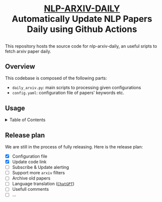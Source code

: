 <p align="center">
  <h1 align="center"><br><ins>NLP-ARXIV-DAILY</ins><br>Automatically Update NLP Papers Daily using Github Actions</h1>
 
</p>



##

This repository hosts the source code for nlp-arxiv-daily, an useful sripts to fetch arxiv paper daily. 

## Overview

This codebase is composed of the following parts:

- `daily_arxiv.py`: main scripts to processing given configurations
- `config.yaml`: configuration file of papers' keywords etc.

## Usage

<details>
  <summary>Table of Contents</summary>

1. Fork this [repo](https://github.com/Vincentqyw/nlp-arxiv-daily)
2. Edit configs:
    - Change `GITHUB_USER_NAME` and `GITHUB_USER_EMAIL` in [nlp-arxiv-daily.yml](../.github/workflows/nlp-arxiv-daily.yml) and [update_paper_links.yml](../.github/workflows/update_paper_links.yml)
    - Change `user_name` in [config.yaml](../config.yaml)
    - Push changes to remote repo
3. Config Github Actions
    - Enable read and write permissions: Setting -> Actions -> Workflow permissions, select `Read and write permissions` and save.
    ![](../assets/4-ga-2-1.png)
    - Enable workflows: Actions -> `I understand my workflows, go ahead and enable them` -> Select `Run Arxiv Papars Daily` in right sidebar and click `Enable workflow` -> click `Run workflow` wait about 1 min until the job update done. The same for the job `Run Update Paper Links Weekly`.
    ![](../assets/4-ga-3-1.png)
    ![](../assets/4-ga-5-1.png)
    ![](../assets/4-ga-7.png)
    ![](../assets/4-ga-8.png)
    ![](../assets/4-ga-9.png)
4. Setting Gitpages (optional)
    - Setting -> Pages -> Build an deployment. Source: `Deploy from a branch`; Branch select `main` and `/docs` folder, then save.
    ![](../assets/5-pages-1.png)
    - Now you can open gitpage: https://your_github_usrname.github.io/nlp-arxiv-daily
5. Add new keywords (optional)
    - Edit `keywords` in [config.yaml](../config.yaml), you can add more filters or keywords.
    - Push changes to remote repo and re-run Github Actions Manually.

</details>

## Release plan

 We are still in the process of fully releasing. Here is the release plan:

- [x] Configuration file
- [x] Update code link
- [ ] Subscribe & Update alerting
- [ ] Support more `arxiv` filters
- [ ] Archive old papers
- [ ] Language translation ([`ChatGPT`](https://chat.openai.com/chat))
- [ ] Usefull comments
- [ ] ...
